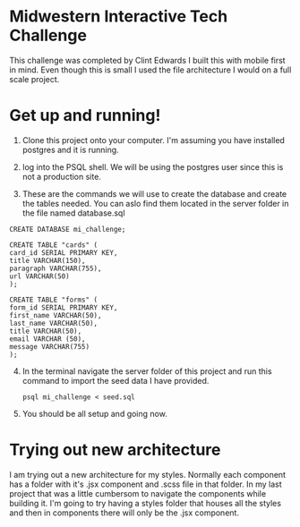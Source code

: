 # Midwestern Interactive Tech Challenge

This challenge was completed by Clint Edwards
I built this with mobile first in mind. Even though this is small I used the file architecture I would on a full scale project.

# Get up and running!

1. Clone this project onto your computer. I'm assuming you have installed postgres and it is running.

2. log into the PSQL shell. We will be using the postgres user since this is not a production site.

3. These are the commands we will use to create the database and create the tables needed. You can aslo find them located in the server folder in the file named database.sql

```
CREATE DATABASE mi_challenge;

CREATE TABLE "cards" (
card_id SERIAL PRIMARY KEY,
title VARCHAR(150),
paragraph VARCHAR(755),
url VARCHAR(50)
);

CREATE TABLE "forms" (
form_id SERIAL PRIMARY KEY,
first_name VARCHAR(50),
last_name VARCHAR(50),
title VARCHAR(50),
email VARCHAR (50),
message VARCHAR(755)
);

```

4. In the terminal navigate the server folder of this project and run this command to import the seed data I have provided.

   ```
   psql mi_challenge < seed.sql
   ```

5. You should be all setup and going now.

# Trying out new architecture

I am trying out a new architecture for my styles. Normally each component has a folder with it's .jsx component and .scss file in that folder. In my last project that was a little cumbersom to navigate the components while building it. I'm going to try having a styles folder that houses all the styles and then in components there will only be the .jsx component.
